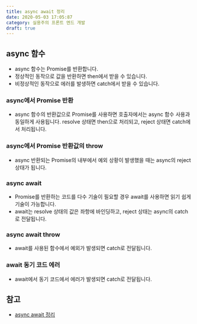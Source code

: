 ```yaml
---
title: async await 정리
date: 2020-05-03 17:05:87
category: 실용주의 프론트 엔드 개발
draft: true
---
```


## async 함수

- async 함수는 Promise를 반환합니다.
- 정상적인 동작으로 값을 반환하면 then에서 받을 수 있습니다.
- 비정상적인 동작으로 에러를 발생하면 catch에서 받을 수 있습니다.

### async에서 Promise 반환

- async 함수의 반환값으로 Promise를 사용하면 호출자에서는 async 함수 사용과 동일하게 사용됩니다. resolve 상태면 then으로 처리되고, reject 상태면 catch에서 처리됩니다.

### async에서 Promise 반환값의 throw

- async 반환되는 Promise의 내부에서 예외 상황이 발생했을 때는 async의 reject 상태가 됩니다.

### async await

- Promise를 반환하는 코드를 다수 기술이 필요할 경우 await를 사용하면 읽기 쉽게 기술이 가능합니다.
- await는 resolve 상태의 값은 좌항에 바인딩하고, reject 상태는 async의 catch로 전달됩니다.

### async await throw

- await를 사용된 함수에서 예외가 발생되면 catch로 전달됩니다.

### await 동기 코드 에러

- await에서 동기 코드에서 에러가 발생되면 catch로 전달됩니다.

## 참고

- [async await 정리](https://peter-cho.gitbook.io/book/10/async-await)
